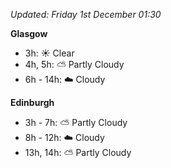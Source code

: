*Updated: Friday 1st December 01:30*

**Glasgow**

* 3h: :sunny: Clear
* 4h, 5h: :partly_sunny: Partly Cloudy
* 6h - 14h: :cloud: Cloudy

**Edinburgh**

* 3h - 7h: :partly_sunny: Partly Cloudy
* 8h - 12h: :cloud: Cloudy
* 13h, 14h: :partly_sunny: Partly Cloudy
